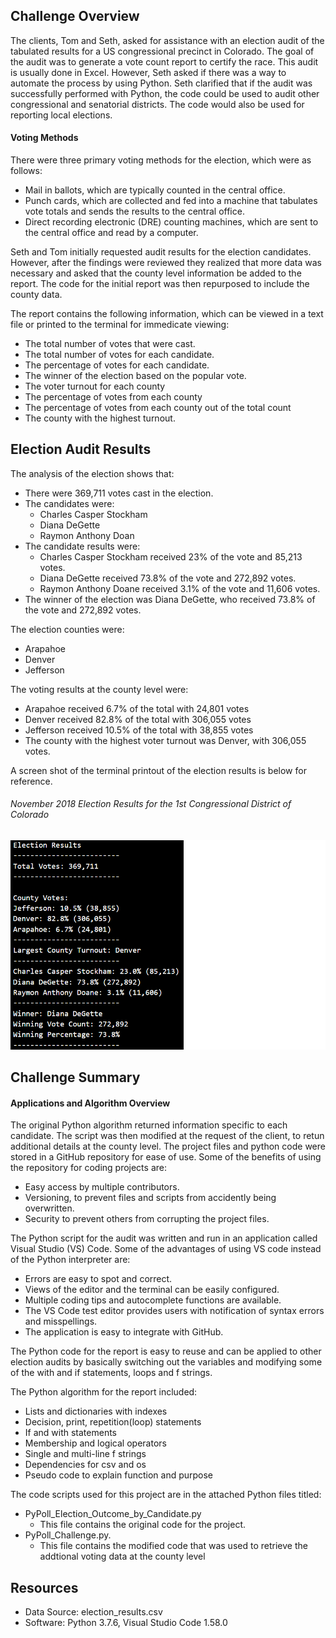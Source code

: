 ## Challenge  Overview 
The clients, Tom and Seth, asked for assistance with an election audit of the tabulated results for a US congressional precinct in Colorado. The goal of the audit was to generate a vote count report to certify the race. This audit is usually done in Excel. However, Seth asked if there was a way to automate the process by using Python. Seth clarified that if the audit was successfully performed with Python, the code could be used to audit other congressional and senatorial districts. The code would also be used for reporting local elections. 

#### Voting Methods
There were three primary voting methods for the election, which were as follows:
- Mail in ballots, which are typically counted in the central office.
- Punch cards, which are collected and fed into a machine that tabulates vote totals and sends the results to the central office.
- Direct recording electronic (DRE) counting machines, which are sent to the central office and read by a computer.

Seth and Tom initially requested audit results for the election candidates. However, after the findings were reviewed they realized that more data was necessary and asked that the county level information be added to the report. The code for the initial report was then repurposed to include the county data.

The report contains the following information, which can be viewed in a text file or printed to the terminal for immedicate viewing: 
- The total number of votes that were cast.
- The total number of votes for each candidate.
- The percentage of votes for each candidate.
- The winner of the election based on the popular vote.
- The voter turnout for each county
- The percentage of votes from each county
- The percentage of votes from each county out of the total count
- The county with the highest turnout.

## Election Audit Results
The analysis of the election shows that:
- There were 369,711 votes cast in the election.
- The candidates were:
  - Charles Casper Stockham
  - Diana DeGette
  - Raymon Anthony Doan
- The candidate results were:
   - Charles Casper Stockham received 23% of the vote and 85,213 votes.
   - Diana DeGette received 73.8% of the vote and 272,892 votes.
   - Raymon Anthony Doane received 3.1% of the vote and 11,606 votes.
- The winner of the election was Diana DeGette, who received 73.8% of the vote and 272,892 votes. 

The election counties were:
- Arapahoe
- Denver
- Jefferson

The voting results at the county level were:
- Arapahoe received 6.7% of the total with 24,801 votes
- Denver received 82.8% of the total with 306,055 votes
- Jefferson received 10.5% of the total with 38,855 votes
- The county with the highest voter turnout was Denver, with 306,055 votes.

A screen shot of the terminal printout of the election results is below for reference.

###### November 2018 Election Results for the 1st Congressional District of Colorado 
![Election Results for the 1st Congressional District of Colorado](https://github.com/LleeMcD/Election_Analysis/blob/main/PyPoll_Challenge_Image.png)
## Challenge Summary
#### Applications and Algorithm Overview
The original Python algorithm returned information specific to each candidate. The script was then modified at the request of the client, to retun additional details at the county level. The project files and python code were stored in a GitHub repository for ease of use. Some of the benefits of using the repository for coding projects are:
- Easy access by multiple contributors.
- Versioning, to prevent files and scripts from accidently being overwritten. 
- Security to prevent others from corrupting the project files. 

The Python script for the audit was written and run in an application called Visual Studio (VS) Code. 
Some of the advantages of using VS code instead of the Python interpreter are:
- Errors are easy to spot and correct.
- Views of the editor and the terminal can be easily configured.
- Multiple coding tips and autocomplete functions are available.
- The VS Code test editor provides users with notification of syntax errors and misspellings.
- The application is easy to integrate with GitHub.

The Python code for the report is easy to reuse and can be applied to other election audits by basically switching out the variables and modifying some of the with and if statements, loops and f strings.

The Python algorithm for the report included:
- Lists and dictionaries with indexes
- Decision, print, repetition(loop) statements
- If and with statements
- Membership and logical operators
- Single and multi-line f strings
- Dependencies for csv and os 
- Pseudo code to explain function and purpose 

The code scripts used for this project are in the attached Python files titled:
- PyPoll_Election_Outcome_by_Candidate.py 
  - This file contains the original code for the project.   
- PyPoll_Challenge.py.
  - This file contains the modified code that was used to retrieve the addtional voting data at the county level  

## Resources
- Data Source: election_results.csv
- Software: Python 3.7.6, Visual Studio Code 1.58.0

